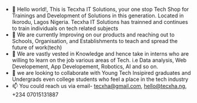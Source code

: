 - 👋 Hello world!, This is Tecxha IT Solutions, your one stop Tech Shop for Trainings and Development of Solutions in this generation. Located in Ikorodu, Lagos Nigeria. Tecxha IT Solutions has trainned and continues to train individuals on tech related subjects
- 👀 We are currently Improving on our products and reaching out to Schools, Organisation, and Establishments to teach and spread the future of work(tech)
- 🌱 We are vastly vested in Knowledge and hence take in interns who are willing to learn on the job various areas of Tech. i.e Data analysis, Web Developement, App Developement, Robotics, AI and so on.
- 💞️ we are looking to collaborate with Young Tech Insipired graduates and Undergrads even college students who feel a place in the tech industry
- 📫 You could reach us via email- tecxha@gmail.com, hello@tecxha.ng, +234 07015131887

<!---
TecxhaIT/TecxhaIT is a ✨ special ✨ repository because its `README.md` (this file) appears on your GitHub profile.
You can click the Preview link to take a look at your changes.
--->

